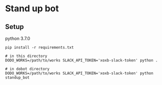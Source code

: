 # Stand up bot

## Setup

python 3.7.0

```
pip install -r requirements.txt

# in this directory
DODO_WORKS=/path/to/works SLACK_API_TOKEN='xoxb-slack-token' python .

# in dobot directory
DODO_WORKS=/path/to/works SLACK_API_TOKEN='xoxb-slack-token' python standup_bot
```

